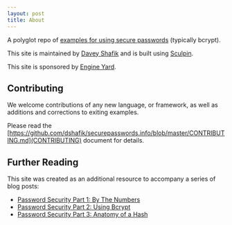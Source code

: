 ```yaml
---
layout: post
title: About
---
```


A polyglot repo of [examples for using secure passwords](http://securepasswords.info/) (typically bcrypt).

This site is maintained by <a href="http://twitter.com/dshafik">Davey Shafik</a> and is built using <a href="https://sculpin.io">Sculpin</a>.

This site is sponsored by <a href="https://www.engineyard.com">Engine Yard</a>.

## Contributing

We welcome contributions of any new language, or framework, as well as additions and corrections to exiting examples.

Please read the [https://github.com/dshafik/securepasswords.info/blob/master/CONTRIBUTING.md](CONTRIBUTING) document for details.

## Further Reading

This site was created as an additional resource to accompany a series of blog posts:

- [Password Security Part 1: By The Numbers](https://blog.engineyard.com/2014/password-security-part-1)
- [Password Security Part 2: Using Bcrypt](https://blog.engineyard.com/2014/password-security-part-2)
- [Password Security Part 3: Anatomy of a Hash](https://blog.engineyard.com/2014/password-security-part-3)
